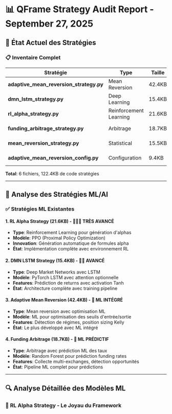 # 📊 QFrame Strategy Audit Report - September 27, 2025

## 🎯 État Actuel des Stratégies

### 📋 Inventaire Complet

| Stratégie | Type | Taille | Status | ML/AI Level |
|-----------|------|---------|---------|-------------|
| **adaptive_mean_reversion_strategy.py** | Mean Reversion | 42.4KB | ✅ Complet | 🧠 ML Optimization |
| **dmn_lstm_strategy.py** | Deep Learning | 15.4KB | ✅ Complet | 🧠🧠 Deep Learning |
| **rl_alpha_strategy.py** | Reinforcement Learning | 21.6KB | ✅ Complet | 🧠🧠🧠 RL + Alpha Gen |
| **funding_arbitrage_strategy.py** | Arbitrage | 18.7KB | ✅ Complet | 🧠 ML Prediction |
| **mean_reversion_strategy.py** | Statistical | 15.5KB | ✅ Complet | 📊 Statistical |
| **adaptive_mean_reversion_config.py** | Configuration | 9.4KB | ✅ Support | ⚙️ Config |

**Total**: 6 fichiers, 122.4KB de code stratégies

---

## 🧠 Analyse des Stratégies ML/AI

### ✅ **Stratégies ML Existantes**

#### 1. **RL Alpha Strategy** (21.6KB) - 🧠🧠🧠 **TRÈS AVANCÉ**
- **Type**: Reinforcement Learning pour génération d'alphas
- **Modèle**: PPO (Proximal Policy Optimization)
- **Innovation**: Génération automatique de formules alpha
- **État**: Implémentation complète avec environnement RL

#### 2. **DMN LSTM Strategy** (15.4KB) - 🧠🧠 **AVANCÉ**
- **Type**: Deep Market Networks avec LSTM
- **Modèle**: PyTorch LSTM avec attention optionnelle
- **Features**: Prédiction de returns avec activation Tanh
- **État**: Architecture complète avec training pipeline

#### 3. **Adaptive Mean Reversion** (42.4KB) - 🧠 **ML INTÉGRÉ**
- **Type**: Mean reversion avec optimisation ML
- **Modèle**: ML pour optimisation des seuils d'entrée/sortie
- **Features**: Détection de régimes, position sizing Kelly
- **État**: Le plus développé avec ML intégré

#### 4. **Funding Arbitrage** (18.7KB) - 🧠 **ML PRÉDICTIF**
- **Type**: Arbitrage avec prédiction ML des taux
- **Modèle**: Random Forest pour prédiction funding rates
- **Features**: Collecte multi-exchanges, détection opportunités
- **État**: Pipeline ML complet pour prédictions

---

## 🔍 Analyse Détaillée des Modèles ML

### 🤖 **RL Alpha Strategy** - Le Joyau du Framework